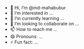- 👋 Hi, I’m @md-mahabubur
- 👀 I’m interested in ...
- 🌱 I’m currently learning ...
- 💞️ I’m looking to collaborate on ...
- 📫 How to reach me ...
- 😄 Pronouns: ...
- ⚡ Fun fact: ...

<!---
md-mahabubur/md-mahabubur is a ✨ special ✨ repository because its `README.md` (this file) appears on your GitHub profile.
You can click the Preview link to take a look at your changes.
--->
